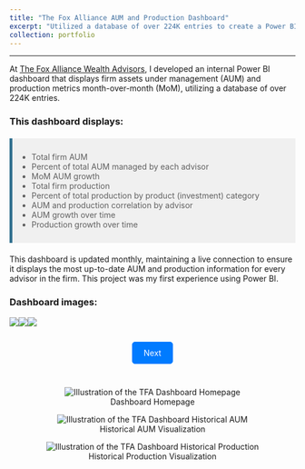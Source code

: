 ```yaml
---
title: "The Fox Alliance AUM and Production Dashboard"
excerpt: "Utilized a database of over 224K entries to create a Power BI dashboard that visualized firm KPIs"
collection: portfolio
---
```

------
At [The Fox Alliance Wealth Advisors](https://www.foxalliancewealth.com/), I developed an internal Power BI dashboard that displays firm assets under management (AUM) and production metrics month-over-month (MoM), utilizing a database of over 224K entries.

### This dashboard displays:

<style>
  blockquote {
    padding: 10px;
    background-color: #f0f0f0;
    border-left: 5px solid #31708f;
    margin: 20px 0;
  }
</style>

> - Total firm AUM
> - Percent of total AUM managed by each advisor
> - MoM AUM growth
> - Total firm production
> - Percent of total production by product (investment) category
> - AUM and production correlation by advisor
> - AUM growth over time
> - Production growth over time

This dashboard is updated monthly, maintaining a live connection to ensure it displays the most up-to-date AUM and production information for every advisor in the firm. This project was my first experience using Power BI.

### Dashboard images:


<div style="overflow: hidden; text-align: center;">
  <div id="image-container" style="display: flex; transition: transform 0.5s;">
    <img class="image" src="https://chamberlainlondon.github.io/images/TFA Dashboard 1.png">
    <img class="image" src="https://chamberlainlondon.github.io/images/TFA Dashboard 2.png">
    <img class="image" src="https://chamberlainlondon.github.io/images/TFA Dashboard 3.png">
  </div>
  <br>
  <div>
    <a onclick="scrollToNext()" class="btn" style="text-decoration: none;">Next</a>
  </div>
</div>

<style>
  .btn {
    display: inline-block;
    padding: 10px 20px;
    margin: 10px;
    background-color: #007bff;
    color: #fff;
    border: 1px solid #007bff;
    border-radius: 5px;
    cursor: pointer;
  }

  .btn:hover {
    background-color: #0056b3;
    border-color: #0056b3;
  }
</style>

<script>
  let currentIndex = 0;
  const images = document.getElementsByClassName("image");
  const container = document.getElementById("image-container");

  function scrollToNext() {
    container.style.transition = "transform 0.5s";
    currentIndex = (currentIndex + 1) % images.length;
    const scrollAmount = images[currentIndex].offsetLeft - container.scrollLeft;
    container.style.transform = `translateX(-${scrollAmount}px)`;
  }
</script>


<br>


<div style="text-align: center;">
  <figure>
    <img src="https://chamberlainlondon.github.io/images/TFA Dashboard 1.png" alt="Illustration of the TFA Dashboard Homepage">
    <figcaption>Dashboard Homepage</figcaption>
  </figure>
</div>

<div style="text-align: center;">
  <figure>
    <img src="https://chamberlainlondon.github.io/images/TFA Dashboard 2.png" alt="Illustration of the TFA Dashboard Historical AUM">
    <figcaption>Historical AUM Visualization</figcaption>
  </figure>
</div>

<div style="text-align: center;">
  <figure>
    <img src="https://chamberlainlondon.github.io/images/TFA Dashboard 3.png" alt="Illustration of the TFA Dashboard Historical Production">
    <figcaption>Historical Production Visualization</figcaption>
  </figure>
</div>







